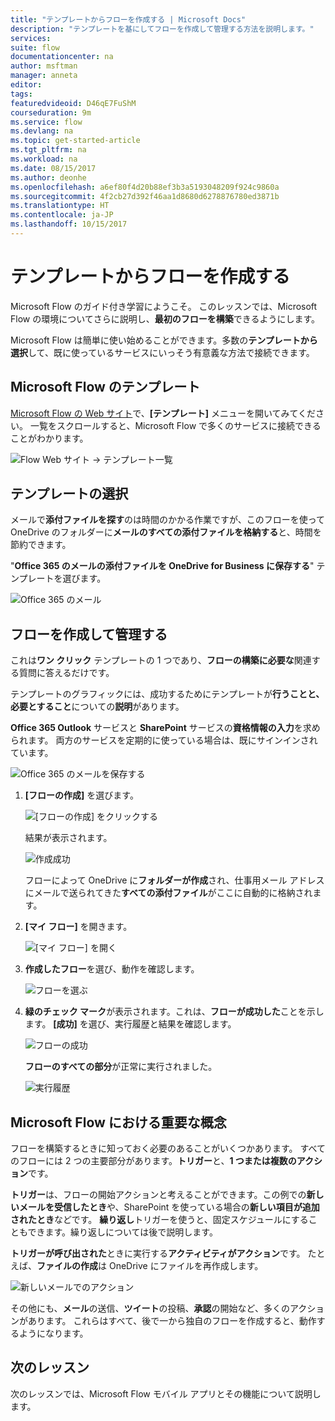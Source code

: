 ```yaml
---
title: "テンプレートからフローを作成する | Microsoft Docs"
description: "テンプレートを基にしてフローを作成して管理する方法を説明します。"
services: 
suite: flow
documentationcenter: na
author: msftman
manager: anneta
editor: 
tags: 
featuredvideoid: D46qE7FuShM
courseduration: 9m
ms.service: flow
ms.devlang: na
ms.topic: get-started-article
ms.tgt_pltfrm: na
ms.workload: na
ms.date: 08/15/2017
ms.author: deonhe
ms.openlocfilehash: a6ef80f4d20b88ef3b3a5193048209f924c9860a
ms.sourcegitcommit: 4f2cb27d392f46aa1d8680d6278876780ed3871b
ms.translationtype: HT
ms.contentlocale: ja-JP
ms.lasthandoff: 10/15/2017
---
```

# <a name="create-a-flow-from-a-template"></a>テンプレートからフローを作成する
Microsoft Flow のガイド付き学習にようこそ。 このレッスンでは、Microsoft Flow の環境についてさらに説明し、**最初のフローを構築**できるようにします。

Microsoft Flow は簡単に使い始めることができます。多数の**テンプレートから選択**して、既に使っているサービスにいっそう有意義な方法で接続できます。  

## <a name="microsoft-flow-templates"></a>Microsoft Flow のテンプレート
[Microsoft Flow の Web サイト](https://ms.flow.microsoft.com)で、**[テンプレート]** メニューを開いてみてください。 一覧をスクロールすると、Microsoft Flow で多くのサービスに接続できることがわかります。

![Flow Web サイト -> テンプレート一覧](./media/learning-create-a-flow/template-list.png)

## <a name="choose-a-template"></a>テンプレートの選択
メールで**添付ファイルを探す**のは時間のかかる作業ですが、このフローを使って OneDrive のフォルダーに**メールのすべての添付ファイルを格納する**と、時間を節約できます。

"**Office 365 のメールの添付ファイルを OneDrive for Business に保存する**" テンプレートを選びます。

![Office 365 のメール](./media/learning-create-a-flow/office-365-email.png)

## <a name="create-and-administer-a-flow"></a>フローを作成して管理する
これは**ワン クリック** テンプレートの 1 つであり、**フローの構築に必要な**関連する質問に答えるだけです。

テンプレートのグラフィックには、成功するためにテンプレートが**行うことと、必要とすること**についての**説明**があります。

**Office 365 Outlook** サービスと **SharePoint** サービスの**資格情報の入力**を求められます。 両方のサービスを定期的に使っている場合は、既にサインインされています。

![Office 365 のメールを保存する](./media/learning-create-a-flow/save-flow-office-description.png)

1. **[フローの作成]** を選びます。
   
    ![[フローの作成] をクリックする](./media/learning-create-a-flow/click-create-flow.png)
   
    結果が表示されます。 
   
    ![作成成功](./media/learning-create-a-flow/create-successful.png)
   
    フローによって OneDrive に**フォルダーが作成**され、仕事用メール アドレスにメールで送られてきた**すべての添付ファイル**がここに自動的に格納されます。
2. **[マイ フロー]** を開きます。
   
    ![[マイ フロー] を開く](./media/learning-create-a-flow/click-my-flows.png)
3. **作成したフロー**を選び、動作を確認します。
   
    ![フローを選ぶ](./media/learning-create-a-flow/click-the-flow.png)
4. **緑のチェック マーク**が表示されます。これは、**フローが成功した**ことを示します。 **[成功]** を選び、実行履歴と結果を確認します。
   
    ![フローの成功](./media/learning-create-a-flow/flow-successful.png)
   
    **フローのすべての部分**が正常に実行されました。 
   
    ![実行履歴](./media/learning-create-a-flow/run-history.png)

## <a name="important-concepts-in-microsoft-flow"></a>Microsoft Flow における重要な概念
フローを構築するときに知っておく必要のあることがいくつかあります。 すべてのフローには 2 つの主要部分があります。**トリガー**と、**1 つまたは複数のアクション**です。 

**トリガー**は、フローの開始アクションと考えることができます。この例での**新しいメールを受信したとき**や、SharePoint を使っている場合の**新しい項目が追加されたとき**などです。 **繰り返し**トリガーを使うと、固定スケジュールにすることもできます。繰り返しについては後で説明します。

**トリガーが呼び出された**ときに実行する**アクティビティがアクション**です。 たとえば、**ファイルの作成**は OneDrive にファイルを再作成します。

![新しいメールでのアクション](./media/learning-create-a-flow/trigger-or-action.png)

その他にも、**メール**の送信、**ツイート**の投稿、**承認**の開始など、多くのアクションがあります。
これらはすべて、後で一から独自のフローを作成すると、動作するようになります。 

## <a name="next-lesson"></a>次のレッスン
次のレッスンでは、Microsoft Flow モバイル アプリとその機能について説明します。 

